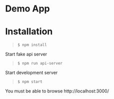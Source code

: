 # Demo App

# Installation
> `$ npm install`

Start fake api server
> `$ npm run api-server`

Start development server
> `$ npm start`

You must be able to browse http://localhost:3000/


